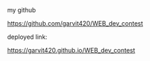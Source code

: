my github

https://github.com/garvit420/WEB_dev_contest


deployed link: 

https://garvit420.github.io/WEB_dev_contest